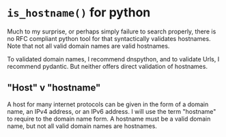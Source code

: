 # `is_hostname()` for python

Much to my surprise, or perhaps simply failure to search properly,
there is no RFC compliant python tool for that syntactically validates hostnames.
Note that not all valid domain names are valid hostnames.

To validated domain names, I recommend dnspython, and to validate Urls, I recommend pydantic. But neither offers direct validation of hostnames.

## "Host" v "hostname"

A host for many internet protocols can be given in the form of a domain name, an IPv4 address, or an IPv6 address. I will use the term "hostname" to require to the domain name form.
A hostname must be a valid domain name, but not all valid domain names are hostnames.
